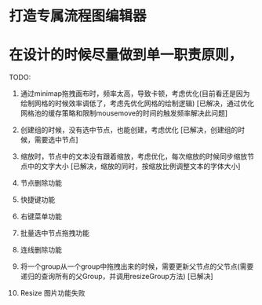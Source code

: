 # 打造专属流程图编辑器

# 在设计的时候尽量做到单一职责原则，

TODO:

1. 通过minimap拖拽画布时，频率太高，导致卡顿，考虑优化(目前看还是因为绘制网格的时候效率调低了，考虑先优化网格的绘制逻辑) [已解决，通过优化网格池的缓存策略和限制mousemove的时间的触发频率解决此问题]

2. 创建组的时候，没有选中节点，也能创建，考虑优化 [已解决，创建组的时候，需要选中节点]

3. 缩放时，节点中的文本没有跟着缩放，考虑优化，每次缩放的时候同步缩放节点中的文字大小 [已解决，缩放的同时，按缩放比例调整文本的字体大小]

4. 节点删除功能

5. 快捷键功能

6. 右键菜单功能

7. 批量选中节点拖拽功能

8. 连线删除功能

9. 将一个group从一个group中拖拽出来的时候，需要更新父节点的父节点(需要递归的查询所有的父Group，并调用resizeGroup方法) [已解决]

10. Resize 图片功能失败
